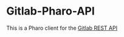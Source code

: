 # Gitlab-Pharo-API

This is a Pharo client for the [Gitlab REST API](https://docs.gitlab.com/ee/api/rest/)